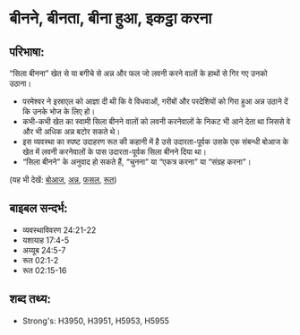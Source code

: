 # बीनने, बीनता, बीना हुआ, इकट्ठा करना #

## परिभाषा: ##

“सिला बीनना” खेत से या बगीचे से अन्न और फल जो लवनी करने वालों के हाथों से गिर गए उनको उठाना।

* परमेश्वर ने इस्राएल को आज्ञा दी थी कि वे विधवाओं, गरीबों और परदेशियों को गिरा हुआ अन्न उठाने दें कि उनके भोज के लिए हो।
* कभी-कभी खेत का स्वामी सिला बीनने वालों को लवनी करनेवालों के निकट भी आने देता था जिससे वे और भी अधिक अन्न बटोर सकते थे।
* इस व्यवस्था का स्पष्ट उदाहरण रूत की कहानी में है उसे उदारता-पूर्वक उसके एक संबन्धी बोआज के खेत में लवनी करनेवालों के पास उदारता-पूर्वक सिला बीनने दिया था।
* “सिला बीनने” के अनुवाद हो सकते हैं, “चुनना” या “एकत्र करना” या “संग्रह करना”।

(यह भी देखें: [बोआज](../boaz.md), [अन्न](../grain.md), [फसल](../harvest.md), [रूत](../ruth.md))

## बाइबल सन्दर्भ: ##

* व्यवस्थाविवरण 24:21-22
* यशायाह 17:4-5
* अय्यूब 24:5-7
* रूत 02:1-2
* रूत 02:15-16

## शब्द तथ्य: ##

* Strong's: H3950, H3951, H5953, H5955
